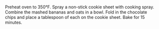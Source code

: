 Preheat oven to 350°F. 
Spray a non-stick cookie sheet with cooking spray.
Combine the mashed bananas and oats in a bowl.
Fold in the chocolate chips and place a tablespoon of each on the cookie sheet.
Bake for 15 minutes.